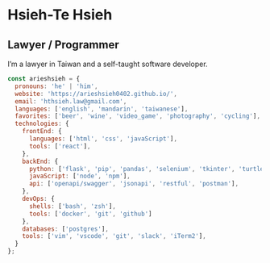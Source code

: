 Hsieh-Te Hsieh 
===============================  

Lawyer / Programmer 
-------------------  

I’m a lawyer in Taiwan and a self-taught software developer.

```javascript
const arieshsieh = {
  pronouns: 'he' | 'him',
  website: 'https://arieshsieh0402.github.io/',
  email: 'hthsieh.law@gmail.com',
  languages: ['english', 'mandarin', 'taiwanese'],
  favorites: ['beer', 'wine', 'video_game', 'photography', 'cycling'],
  technologies: {
    frontEnd: {
      languages: ['html', 'css', 'javaScript'],
      tools: ['react'],
    },
    backEnd: {
      python: ['flask', 'pip', 'pandas', 'selenium', 'tkinter', 'turtle'],
      javaScript: ['node', 'npm'],
      api: ['openapi/swagger', 'jsonapi', 'restful', 'postman'],
    },
    devOps: {
      shells: ['bash', 'zsh'],
      tools: ['docker', 'git', 'github']
    },
    databases: ['postgres'],
    tools: ['vim', 'vscode', 'git', 'slack', 'iTerm2'],
  }
};
```
